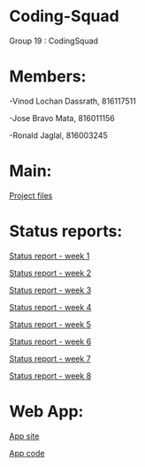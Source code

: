 # Coding-Squad
Group 19 : CodingSquad 

# Members: 

-Vinod Lochan Dassrath, 816117511 

-Jose Bravo Mata, 816011156 

-Ronald Jaglal, 816003245

# Main:

[Project files](https://github.com/ronaldjaglal/Coding-Squad?files=1)

# Status reports:

[Status report - week 1](https://github.com/ronaldjaglal/Coding-Squad/blob/master/Status%20rep/G19_CodingSquad_Report_Wk1.docx)

[Status report - week 2](https://github.com/ronaldjaglal/Coding-Squad/blob/master/Status%20rep/G19_CodingSquad_Report_Wk2.docx)

[Status report - week 3](https://github.com/ronaldjaglal/Coding-Squad/blob/master/Status%20rep/G19_CodingSquad_Report_Wk3.docx)

[Status report - week 4](https://github.com/ronaldjaglal/Coding-Squad/blob/master/Status%20rep/G19_CodingSquad_Report_Wk4.docx)

[Status report - week 5](https://github.com/ronaldjaglal/Coding-Squad/blob/master/Status%20rep/G19_CodingSquad_Report_Wk5.docx)

[Status report - week 6](https://github.com/ronaldjaglal/Coding-Squad/blob/master/Status%20rep/G19_CodingSquad_Report_Wk6.docx)

[Status report - week 7](https://github.com/ronaldjaglal/Coding-Squad/blob/master/Status%20rep/G19_CodingSquad_Report_Wk7.docx)

[Status report - week 8](https://github.com/ronaldjaglal/Coding-Squad/blob/master/Status%20rep/G19_CodingSquad_Report_Wk8.docx)

# Web App:

[App site](https://pi-weather-station-project.firebaseapp.com)

[App code](https://weatherpal-f300b.firebaseapp.com)
